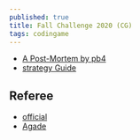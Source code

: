 ```yaml
---
published: true
title: Fall Challenge 2020 (CG)
tags: codingame
---
```

- [A Post-Mortem by pb4](https://github.com/pb4git/Fall-Challenge-2020)
- [strategy Guide](https://spicee.mattle.online/lobby/forum/topic/d52WjBx3WX3R27rzy/a-player-s-guide-to-spicee)

## Referee
- [official](https://github.com/CodinGame/FallChallenge2020)
- [Agade](https://github.com/Agade09/Fall2020-Challenge-Arena)